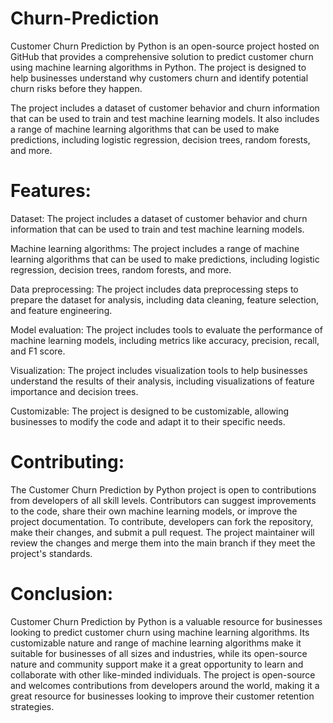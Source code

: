 # Churn-Prediction
Customer Churn Prediction by Python is an open-source project hosted on GitHub that provides a comprehensive solution to predict customer churn using machine learning algorithms in Python. The project is designed to help businesses understand why customers churn and identify potential churn risks before they happen.

The project includes a dataset of customer behavior and churn information that can be used to train and test machine learning models. It also includes a range of machine learning algorithms that can be used to make predictions, including logistic regression, decision trees, random forests, and more.

# Features:

Dataset: The project includes a dataset of customer behavior and churn information that can be used to train and test machine learning models.

Machine learning algorithms: The project includes a range of machine learning algorithms that can be used to make predictions, including logistic regression, decision trees, random forests, and more.

Data preprocessing: The project includes data preprocessing steps to prepare the dataset for analysis, including data cleaning, feature selection, and feature engineering.

Model evaluation: The project includes tools to evaluate the performance of machine learning models, including metrics like accuracy, precision, recall, and F1 score.

Visualization: The project includes visualization tools to help businesses understand the results of their analysis, including visualizations of feature importance and decision trees.

Customizable: The project is designed to be customizable, allowing businesses to modify the code and adapt it to their specific needs.

# Contributing:

The Customer Churn Prediction by Python project is open to contributions from developers of all skill levels. Contributors can suggest improvements to the code, share their own machine learning models, or improve the project documentation. To contribute, developers can fork the repository, make their changes, and submit a pull request. The project maintainer will review the changes and merge them into the main branch if they meet the project's standards.

# Conclusion:

Customer Churn Prediction by Python is a valuable resource for businesses looking to predict customer churn using machine learning algorithms. Its customizable nature and range of machine learning algorithms make it suitable for businesses of all sizes and industries, while its open-source nature and community support make it a great opportunity to learn and collaborate with other like-minded individuals. The project is open-source and welcomes contributions from developers around the world, making it a great resource for businesses looking to improve their customer retention strategies.
